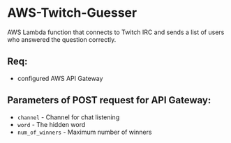 # AWS-Twitch-Guesser
AWS Lambda function that connects to Twitch IRC and sends a list of users who answered the question correctly.

## Req:
- configured AWS API Gateway

## Parameters of POST request for API Gateway:
- `channel` - Channel for chat listening
- `word` - The hidden word
- `num_of_winners` - Maximum number of winners
